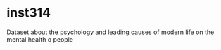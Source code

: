 # inst314
Dataset about the psychology and leading causes of modern life on the mental health o people

